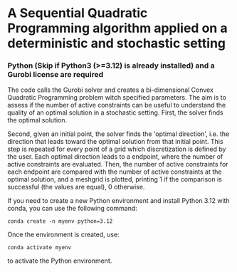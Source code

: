# A Sequential Quadratic Programming algorithm applied on a deterministic and stochastic setting
### Python (Skip if Python3 (>=3.12) is already installed) and a Gurobi license are required

The code calls the Gurobi solver and creates a bi-dimensional Convex Quadratic Programming problem witch specified parameters.
The aim is to assess if the number of active constraints can be useful to understand the quality of an optimal solution
in a stochastic setting.
First, the solver finds the optimal solution.

Second, given an initial point, the solver finds the 'optimal direction', i.e. the direction that
leads toward the optimal solution from that initial point.
This step is repeated for every point of a grid which discretization is defined by the user. Each optimal direction 
leads to a endpoint, where the number of active constraints are evaluated. Then, the number of active constraints 
for each endpoint are compared with the number of active constraints at the optimal solution, and a meshgrid 
is plotted, printing 1 if the comparison is successful (the values are equal), 0 otherwise.

If you need to create a new Python environment and install Python 3.12 with conda, you can use the following command:
```
conda create -n myenv python=3.12
```
Once the environment is created, use:
```
conda activate myenv
```
to activate the Python environment.
